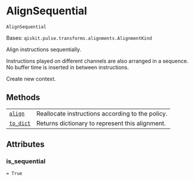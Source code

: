 # AlignSequential

`AlignSequential`

Bases: `qiskit.pulse.transforms.alignments.AlignmentKind`

Align instructions sequentially.

Instructions played on different channels are also arranged in a sequence. No buffer time is inserted in between instructions.

Create new context.

## Methods

|                                                                                                                                                                |                                                  |
| -------------------------------------------------------------------------------------------------------------------------------------------------------------- | ------------------------------------------------ |
| [`align`](qiskit.pulse.transforms.AlignSequential.align#qiskit.pulse.transforms.AlignSequential.align "qiskit.pulse.transforms.AlignSequential.align")         | Reallocate instructions according to the policy. |
| [`to_dict`](qiskit.pulse.transforms.AlignSequential.to_dict#qiskit.pulse.transforms.AlignSequential.to_dict "qiskit.pulse.transforms.AlignSequential.to_dict") | Returns dictionary to represent this alignment.  |

## Attributes

### is\_sequential

`= True`
